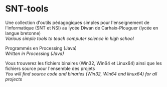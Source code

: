 # SNT-tools

Une collection d'outils pédagogiques simples pour l'enseignement de l'informatique (SNT et NSI) au lycée Diwan de Carhaix-Plouguer (lycée en langue bretonne)<br>
*Various simple tools to teach computer science in high school*

Programmés en Processing (Java)<br>
*Written in Processing (Java)*

Vous trouverez les fichiers binaires (Win32, Win64 et Linux64) ainsi que les fichiers source pour l'ensemble des projets<br>
*You will find source code and binaries (Win32, Win64 and linux64) for all projects*
